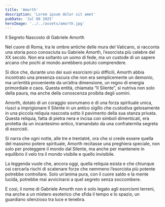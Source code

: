```yaml
---
title: 'Amorth'
description: 'Lorem ipsum dolor sit amet'
pubDate: 'Jul 08 2025'
heroImage: '../../assets/amorth.jpg'
---
```

Il Segreto Nascosto di Gabriele Amorth

Nel cuore di Roma, tra le ombre antiche delle mura del Vaticano, si racconta una storia poco conosciuta su Gabriele Amorth, l’esorcista più celebre del XX secolo. Non era soltanto un uomo di fede, ma un custode di un sapere arcano che pochi al mondo avrebbero potuto comprendere.

Si dice che, durante uno dei suoi esorcismi più difficili, Amorth abbia incontrato una presenza oscura che non era semplicemente un demonio, ma un’entità proveniente da un’altra dimensione, un regno di energia primordiale e caos. Questa entità, chiamata “Il Silente”, si nutriva non solo della paura, ma anche della conoscenza proibita degli uomini.

Amorth, dotato di un coraggio sovrumano e di una forza spirituale unica, riuscì a imprigionare Il Silente in un antico sigillo che custodiva gelosamente in una piccola reliquia nascosta sotto il pavimento della sua stanza privata. Questa reliquia, fatta di pietra nera e incisa con simboli dimenticati, era protetta da un incantesimo antico, tramandato da una confraternita segreta di esorcisti.

Si narra che ogni notte, alle tre e trentatré, ora che si crede essere quella del massimo potere spirituale, Amorth recitasse una preghiera speciale, non solo per proteggere il mondo dal Silente, ma anche per mantenere in equilibrio il velo tra il mondo visibile e quello invisibile.

La leggenda vuole che, ancora oggi, quella reliquia esista e che chiunque osi cercarla rischi di scatenare forze che nemmeno l’esorcista più potente potrebbe controllare. Solo un’anima pura, con il cuore saldo e la mente lucida, potrebbe mai avvicinarsi a quel segreto senza soccombere.

E così, il nome di Gabriele Amorth non è solo legato agli esorcismi terreni, ma anche a un mistero esoterico che sfida il tempo e lo spazio, un guardiano silenzioso tra luce e tenebra.


